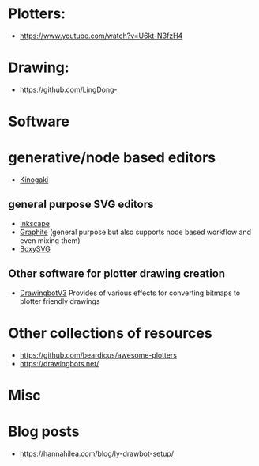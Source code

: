 # Plotters:

* https://www.youtube.com/watch?v=U6kt-N3fzH4

# Drawing:
* https://github.com/LingDong-


# Software
 
# generative/node based editors

* [Kinogaki](https://app.kinogaki.com/) 

## general purpose SVG editors

* [Inkscape](https://inkscape.org/)
* [Graphite](https://graphite.rs/) (general purpose but also supports node based workflow and even mixing them)
* [BoxySVG](https://boxy-svg.com/)

## Other software for plotter drawing creation

* [DrawingbotV3](https://drawingbotv3.com/) Provides of various effects for converting bitmaps to plotter friendly drawings


# Other collections of resources

* https://github.com/beardicus/awesome-plotters
* https://drawingbots.net/

# Misc


# Blog posts

* https://hannahilea.com/blog/ly-drawbot-setup/

